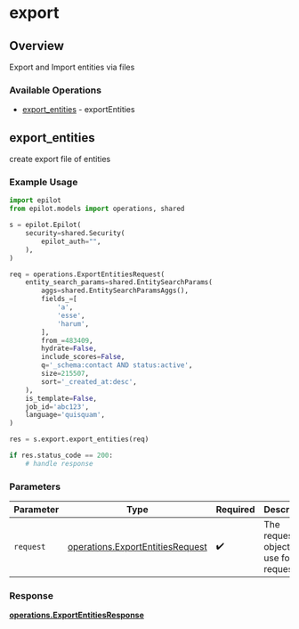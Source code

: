 # export

## Overview

Export and Import entities via files

### Available Operations

* [export_entities](#export_entities) - exportEntities

## export_entities

create export file of entities

### Example Usage

```python
import epilot
from epilot.models import operations, shared

s = epilot.Epilot(
    security=shared.Security(
        epilot_auth="",
    ),
)

req = operations.ExportEntitiesRequest(
    entity_search_params=shared.EntitySearchParams(
        aggs=shared.EntitySearchParamsAggs(),
        fields_=[
            'a',
            'esse',
            'harum',
        ],
        from_=483409,
        hydrate=False,
        include_scores=False,
        q='_schema:contact AND status:active',
        size=215507,
        sort='_created_at:desc',
    ),
    is_template=False,
    job_id='abc123',
    language='quisquam',
)

res = s.export.export_entities(req)

if res.status_code == 200:
    # handle response
```

### Parameters

| Parameter                                                                            | Type                                                                                 | Required                                                                             | Description                                                                          |
| ------------------------------------------------------------------------------------ | ------------------------------------------------------------------------------------ | ------------------------------------------------------------------------------------ | ------------------------------------------------------------------------------------ |
| `request`                                                                            | [operations.ExportEntitiesRequest](../../models/operations/exportentitiesrequest.md) | :heavy_check_mark:                                                                   | The request object to use for the request.                                           |


### Response

**[operations.ExportEntitiesResponse](../../models/operations/exportentitiesresponse.md)**

